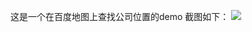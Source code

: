 这是一个在百度地图上查找公司位置的demo
截图如下：
![](/https://github.com/hahabboom/img-store/blob/master/emap.png?raw=true)

